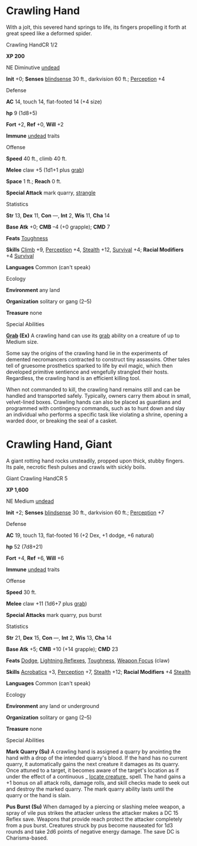 # Crawling Hand

With a jolt, this severed hand springs to life, its fingers propelling it forth at great speed like a deformed spider.

Crawling HandCR 1/2

**XP 200**

NE Diminutive [undead](monsters/creatureTypes.md#_undead)

**Init** +0; **Senses** [blindsense](monsters/universalMonsterRules.md#_blindsense) 30 ft., darkvision 60 ft.; [Perception](additionalMonsters/../skills/perception.md#_perception) +4

Defense

**AC** 14, touch 14, flat-footed 14 (+4 size)

**hp** 9 (1d8+5)

**Fort** +2, **Ref** +0, **Will** +2

**Immune** [undead](monsters/creatureTypes.md#_undead) traits

Offense

**Speed** 40 ft., climb 40 ft.

**Melee** claw +5 (1d1+1 plus [grab](monsters/universalMonsterRules.md#_grab))

**Space** 1 ft.; **Reach** 0 ft.

**Special Attack** mark quarry, [strangle](monsters/universalMonsterRules.md#_strangle)

Statistics

**Str** 13, **Dex** 11, **Con** —, **Int** 2, **Wis** 11, **Cha** 14

**Base Atk** +0; **CMB** –4 (+0 grapple); **CMD** 7

**Feats** [Toughness](additionalMonsters/../feats.md#_toughness)

**Skills** [Climb](additionalMonsters/../skills/climb.md#_climb) +9, [Perception](additionalMonsters/../skills/perception.md#_perception) +4, [Stealth](additionalMonsters/../skills/stealth.md#_stealth) +12, [Survival](additionalMonsters/../skills/survival.md#_survival) +4; **Racial Modifiers** +4 [Survival](additionalMonsters/../skills/survival.md#_survival)

**Languages** Common (can't speak)

Ecology

**Environment** any land

**Organization** solitary or gang (2–5)

**Treasure** none

Special Abilities

**[Grab](monsters/universalMonsterRules.md#_grab) (Ex)** A crawling hand can use its [grab](monsters/universalMonsterRules.md#_grab) ability on a creature of up to Medium size.

Some say the origins of the crawling hand lie in the experiments of demented necromancers contracted to construct tiny assassins. Other tales tell of gruesome prosthetics sparked to life by evil magic, which then developed primitive sentience and vengefully strangled their hosts. Regardless, the crawling hand is an efficient killing tool.

When not commanded to kill, the crawling hand remains still and can be handled and transported safely. Typically, owners carry them about in small, velvet-lined boxes. Crawling hands can also be placed as guardians and programmed with contingency commands, such as to hunt down and slay an individual who performs a specific task like violating a shrine, opening a warded door, or breaking the seal of a casket.

# Crawling Hand, Giant

A giant rotting hand rocks unsteadily, propped upon thick, stubby fingers. Its pale, necrotic flesh pulses and crawls with sickly boils.

Giant Crawling HandCR 5

**XP 1,600**

NE Medium [undead](monsters/creatureTypes.md#_undead)

**Init** +2; **Senses** [blindsense](monsters/universalMonsterRules.md#_blindsense) 30 ft., darkvision 60 ft.; [Perception](additionalMonsters/../skills/perception.md#_perception) +7

Defense

**AC** 19, touch 13, flat-footed 16 (+2 Dex, +1 dodge, +6 natural)

**hp** 52 (7d8+21)

**Fort** +4, **Ref** +6, **Will** +6

**Immune** [undead](monsters/creatureTypes.md#_undead) traits

Offense

**Speed** 30 ft.

**Melee** claw +11 (1d6+7 plus [grab](monsters/universalMonsterRules.md#_grab))

**Special Attacks** mark quarry, pus burst

Statistics

**Str** 21, **Dex** 15, **Con** —, **Int** 2, **Wis** 13, **Cha** 14

**Base Atk** +5; **CMB** +10 (+14 grapple); **CMD** 23

**Feats** [Dodge](additionalMonsters/../feats.md#_dodge), [Lightning Reflexes](additionalMonsters/../feats.md#_lightning-reflexes), [Toughness](additionalMonsters/../feats.md#_toughness), [Weapon Focus](additionalMonsters/../feats.md#_weapon-focus) (claw)

**Skills** [Acrobatics](additionalMonsters/../skills/acrobatics.md#_acrobatics) +3, [Perception](additionalMonsters/../skills/perception.md#_perception) +7, [Stealth](additionalMonsters/../skills/stealth.md#_stealth) +12; **Racial Modifiers** +4 [Stealth](additionalMonsters/../skills/stealth.md#_stealth)

**Languages** Common (can't speak)

Ecology

**Environment** any land or underground

**Organization** solitary or gang (2–5)

**Treasure** none

Special Abilities

**Mark Quarry (Su)** A crawling hand is assigned a quarry by anointing the hand with a drop of the intended quarry's blood. If the hand has no current quarry, it automatically gains the next creature it damages as its quarry. Once attuned to a target, it becomes aware of the target's location as if under the effect of a continuous _ [locate creature](additionalMonsters/../spells/locateCreature.md#_locate-creature)_ spell. The hand gains a +1 bonus on all attack rolls, damage rolls, and skill checks made to seek out and destroy the marked quarry. The mark quarry ability lasts until the quarry or the hand is slain.

**Pus Burst (Su)** When damaged by a piercing or slashing melee weapon, a spray of vile pus strikes the attacker unless the attacker makes a DC 15 Reflex save. Weapons that provide reach protect the attacker completely from a pus burst. Creatures struck by pus become nauseated for 1d3 rounds and take 2d6 points of negative energy damage. The save DC is Charisma-based.

